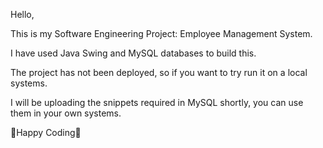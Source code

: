 Hello, 

This is my Software Engineering Project: Employee Management System.

I have used Java Swing and MySQL databases to build this.

The project has not been deployed, so if you want to try run it on a local systems. 

I will be uploading the snippets required in MySQL shortly, you can use them in your own systems.

🌟Happy Coding🌟
